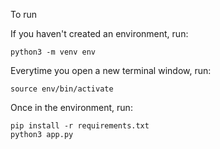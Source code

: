 To run

If you haven't created an environment, run:
```
python3 -m venv env
```

Everytime you open a new terminal window, run:
```
source env/bin/activate
```

Once in the environment, run:
```
pip install -r requirements.txt
python3 app.py
```
